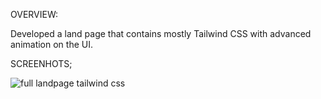 OVERVIEW:

Developed a land page that contains mostly Tailwind CSS with advanced animation on the UI.



SCREENHOTS;


![full landpage tailwind css ](https://github.com/user-attachments/assets/f75e7ce1-a7ff-4a8a-97d0-55a929dc96c7)
